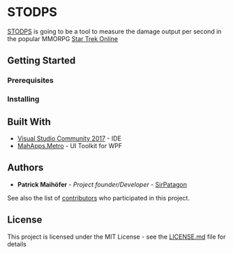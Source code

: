 # STODPS

[STODPS](https://github.com/SirPatagon/STODPS) is going to be a tool to measure the damage output per second in the popular MMORPG [Star Trek Online](http://www.arcgames.com/de/games/star-trek-online)

## Getting Started

### Prerequisites

### Installing

## Built With

* [Visual Studio Community 2017](https://www.visualstudio.com/) - IDE
* [MahApps.Metro](https://github.com/MahApps/MahApps.Metro) - UI Toolkit for WPF

## Authors

* **Patrick Maihöfer** - *Project founder/Developer* - [SirPatagon](https://github.com/SirPatagon)

See also the list of [contributors](https://github.com/your/project/contributors) who participated in this project.

## License

This project is licensed under the MIT License - see the [LICENSE.md](LICENSE.md) file for details
